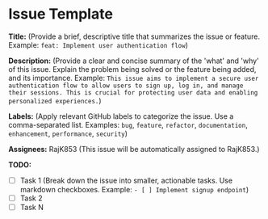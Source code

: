 <!--
  This is a GitHub Issue Template designed to be easily parsable and actionable by Large Language Models (LLMs).
  Please follow the structure and provide concise, relevant information for each section.
-->

# Issue Template

**Title:** (Provide a brief, descriptive title that summarizes the issue or feature. Example: `feat: Implement user authentication flow`)

**Description:** (Provide a clear and concise summary of the 'what' and 'why' of this issue. Explain the problem being solved or the feature being added, and its importance. Example: `This issue aims to implement a secure user authentication flow to allow users to sign up, log in, and manage their sessions. This is crucial for protecting user data and enabling personalized experiences.`)

**Labels:** (Apply relevant GitHub labels to categorize the issue. Use a comma-separated list. Examples: `bug`, `feature`, `refactor`, `documentation`, `enhancement`, `performance`, `security`)

**Assignees:** RajK853 (This issue will be automatically assigned to RajK853.)

**TODO:**
- [ ] Task 1 (Break down the issue into smaller, actionable tasks. Use markdown checkboxes. Example: `- [ ] Implement signup endpoint`)
- [ ] Task 2
- [ ] Task N